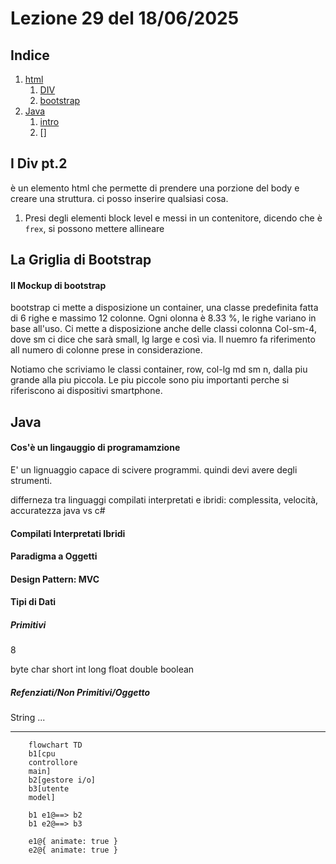 # Lezione 29 del 18/06/2025

## Indice

1. [html](#i-div-pt2)
   1. [DIV](#i-div-pt2)
   2. [bootstrap](#la-griglia-di-bootstrap)
2. [Java](#java)
   1. [intro](#cosè-un-lingauggio-di-programamzione)
   2. []

## I Div pt.2

è un elemento html che permette di prendere una porzione del body e creare una struttura. ci posso inserire qualsiasi cosa.

1. Presi degli elementi block level e messi in un contenitore, dicendo che è `frex`, si possono mettere allineare

## La Griglia di Bootstrap

#### Il Mockup di bootstrap

bootstrap ci mette a disposizione un container, una classe predefinita fatta di 6 righe e massimo 12 colonne. Ogni olonna è 8.33 %, le righe variano in base all'uso. Ci mette a disposizione anche delle classi colonna Col-sm-4, dove sm ci dice che sarà small, lg large e così via. Il nuemro fa riferimento all numero di colonne prese in considerazione.

Notiamo che scriviamo le classi container, row, col-lg md sm n, dalla piu grande alla piu piccola. Le piu piccole sono piu importanti perche si riferiscono ai dispositivi smartphone.

## Java

#### Cos'è un lingauggio di programamzione

E' un lignuaggio capace di scivere programmi. quindi devi avere degli strumenti.

differneza tra linguaggi compilati interpretati e ibridi: complessita, velocità, accuratezza
java vs c#

#### Compilati Interpretati Ibridi

#### Paradigma a Oggetti

#### Design Pattern: MVC

#### Tipi di Dati

##### Primitivi

8

byte char short int long float double boolean

##### Refenziati/Non Primitivi/Oggetto

String
...

---

```mermaid
    flowchart TD
    b1[cpu
    controllore
    main]
    b2[gestore i/o]
    b3[utente
    model]

    b1 e1@==> b2
    b1 e2@==> b3

    e1@{ animate: true }
    e2@{ animate: true }

```
